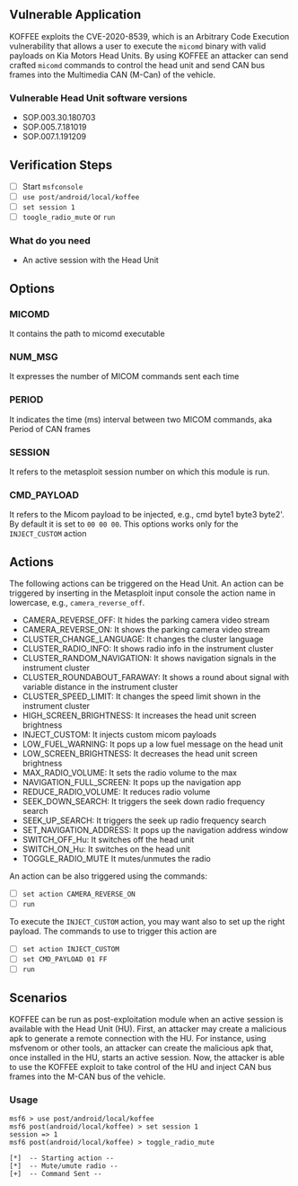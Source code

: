 ## Vulnerable Application

KOFFEE exploits the CVE-2020-8539, which is an Arbitrary Code Execution vulnerability that allows a user to execute the
`micomd` binary with valid payloads on Kia Motors Head Units. By using KOFFEE an attacker can send crafted `micomd`
commands to control the head unit and send CAN bus frames into the Multimedia CAN (M-Can) of the vehicle.

### Vulnerable Head Unit software versions
- SOP.003.30.180703
- SOP.005.7.181019
- SOP.007.1.191209

## Verification Steps

- [ ] Start `msfconsole`
- [ ] `use post/android/local/koffee`
- [ ] `set session 1`
- [ ] `toogle_radio_mute` or `run`

### What do you need
* An active session with the Head Unit

## Options

### MICOMD
It contains the path to micomd executable

### NUM_MSG
It expresses the number of MICOM commands sent each time

### PERIOD
It indicates the time (ms) interval between two MICOM commands, aka Period of CAN frames

### SESSION
It refers to the metasploit session number on which this module is run.

### CMD_PAYLOAD
It refers to the Micom payload to be injected, e.g., cmd byte1 byte3 byte2'. By default it is set to `00 00 00`. This
options works only for the `INJECT_CUSTOM` action

## Actions

The following actions can be triggered on the Head Unit. An action can be triggered by inserting in the Metasploit input
console the action name in lowercase, e.g., `camera_reverse_off`.

- CAMERA_REVERSE_OFF:          It hides the parking camera video stream
- CAMERA_REVERSE_ON:           It shows the parking camera video stream
- CLUSTER_CHANGE_LANGUAGE:     It changes the cluster language
- CLUSTER_RADIO_INFO:          It shows radio info in the instrument cluster
- CLUSTER_RANDOM_NAVIGATION:   It shows navigation signals in the instrument cluster
- CLUSTER_ROUNDABOUT_FARAWAY:  It shows a round about signal with variable distance in the instrument cluster
- CLUSTER_SPEED_LIMIT:         It changes the speed limit shown in the instrument cluster
- HIGH_SCREEN_BRIGHTNESS:      It increases the head unit screen brightness
- INJECT_CUSTOM:               It injects custom micom payloads
- LOW_FUEL_WARNING:            It pops up a low fuel message on the head unit
- LOW_SCREEN_BRIGHTNESS:       It decreases the head unit screen brightness
- MAX_RADIO_VOLUME:            It sets the radio volume to the max
- NAVIGATION_FULL_SCREEN:      It pops up the navigation app
- REDUCE_RADIO_VOLUME:         It reduces radio volume
- SEEK_DOWN_SEARCH:            It triggers the seek down radio frequency search
- SEEK_UP_SEARCH:              It triggers the seek up radio frequency search
- SET_NAVIGATION_ADDRESS:      It pops up the navigation address window
- SWITCH_OFF_Hu:               It switches off the head unit
- SWITCH_ON_Hu:                It switches on the head unit
- TOGGLE_RADIO_MUTE            It mutes/unmutes the radio

An action can be also triggered using the commands:
- [ ] `set action CAMERA_REVERSE_ON`
- [ ] `run`

To execute the `INJECT_CUSTOM` action, you may want also to set up the right payload.
The commands to use to trigger this action are
- [ ] `set action INJECT_CUSTOM`
- [ ] `set CMD_PAYLOAD 01 FF`
- [ ] `run`

## Scenarios
KOFFEE can be run as post-exploitation module when an active session is available with the Head Unit (HU). First, an
attacker may create a malicious apk to generate a remote connection with the HU. For instance, using msfvenom or other
tools, an attacker can create the malicious apk that, once installed in the HU, starts an active session. Now, the
attacker is able to use the KOFFEE exploit to take control of the HU and inject CAN bus frames into the M-CAN bus of the
vehicle.


### Usage

```
msf6 > use post/android/local/koffee
msf6 post(android/local/koffee) > set session 1
session => 1
msf6 post(android/local/koffee) > toggle_radio_mute

[*]  -- Starting action -- 
[*]  -- Mute/umute radio -- 
[+]  -- Command Sent -- 
```

